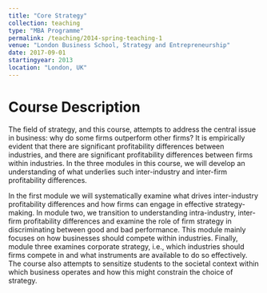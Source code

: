 ```yaml
---
title: "Core Strategy"
collection: teaching
type: "MBA Programme"
permalink: /teaching/2014-spring-teaching-1
venue: "London Business School, Strategy and Entrepreneurship"
date: 2017-09-01
startingyear: 2013
location: "London, UK"
---
```


Course Description
=====
The field of strategy, and this course, attempts to address the central issue in business: why do some firms outperform other firms? It is empirically evident that there are significant profitability differences between industries, and there are significant profitability differences between firms within industries. In the three modules in this course, we will develop an understanding of what underlies such inter-industry and inter-firm profitability differences. 

In the first module we will systematically examine what drives inter-industry profitability differences and how firms can engage in effective strategy-making. In module two, we transition to understanding intra-industry, inter-firm profitability differences and examine the role of firm strategy in discriminating between good and bad performance. This module mainly focuses on how businesses should compete within industries. Finally, module three examines corporate strategy, i.e., which industries should firms compete in and what instruments are available to do so effectively. The course also attempts to sensitize students to the societal context within which business operates and how this might constrain the choice of strategy.

